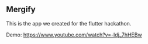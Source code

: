 ## Mergify

This is the app we created for the flutter hackathon.

Demo: https://www.youtube.com/watch?v=-Idj_7hHEBw
